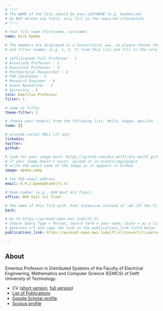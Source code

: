 ```yaml
---
# !!!!
# The NAME of the file should be your LASTNAME (e.g. houben.md)
# Do NOT delete any field, only fill in the required information
# !!!! 

# Your full name (Firstname, Lastname)
name: Dick Epema

# The members are displayed in a hierarchical way, so please choose the role (e.g. Full Professor, Assistant Professor etc) 
# and filter number (e.g. 1, 2, 3) from this list and fill in the role and filter from below:

# (Affiliated) Full Professor - 1
# Associate Professor - 2
# Assistant Professor - 3
# Postdoctoral Researcher - 4
# PhD Candidate - 5
# Research Engineer - 6 
# Guest Researcher - 7
# Secretary - 8
role: Emeritus Professor
filter: 1

# same as filter
theme-filter: 1

# choose your team(s) from the following list: delta, kappa, epsilon, lambda, cel
team: []

# provide social URLs (if any)
linkedin: 
twitter: 
github: 

# look for your image here: https://github.com/dis-delft/dis-delft.github.io/tree/master/assets/img/people 
# if your image doesn't exist, upload it in assets/img/people 
# write the exact name of the image as it appears in GitHub  
image: epema.webp

# the TUD email address
email: D.H.J.Epema@tudelft.nl

# Room number (e.g., 840 West 4rd floor)
office: 060 East 1st floor

# The name of this file with .html extension instead of .md (If the filename is ionescu.md, the "back" field will be ionescu.html)
back: 

# Go to https://purexml-open.ewi.tudelft.nl 
# choose Query Type = Person, search term = your name, Style = as a list
# generate url and copy the link in the publications_link field below
publications_link: https://purexml-open.ewi.tudelft.nl/convert/li/persons/a8284848-826b-411e-9ab6-63e3e383fd60

---
```


## About
Emeritus Professor in Distributed Systems of the Faculty of Electrical Engineering, Mathematics and Computer Science (EEMCS) of Delft University of Technology.

- CV ([short version](https://filelist.tudelft.nl/EWI/Over%20de%20faculteit/Afdelingen/Software%20Technology/Distributed%20Systems/People/Dick%20Epema/2023-CurriculumVitae-DHJEpema-20230124-2p.pdf), [full version](https://filelist.tudelft.nl/EWI/Over%20de%20faculteit/Afdelingen/Software%20Technology/Distributed%20Systems/People/Dick%20Epema/CurriculumVitae-DHJEpema-20180907.pdf))
- [List of Publications](https://filelist.tudelft.nl/EWI/Over%20de%20faculteit/Afdelingen/Software%20Technology/Distributed%20Systems/People/Dick%20Epema/Publications-DHJEpema-20180907.pdf)
- [Google Scholar profile](http://scholar.google.com/citations?user=uls6Q9UAAAAJ)
- [Scopus profile](http://www.scopus.com/authid/detail.url?authorId=6602267208)




